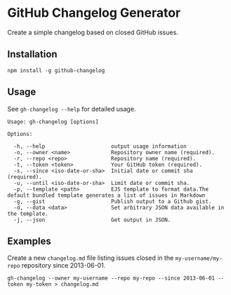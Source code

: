 # GitHub Changelog Generator

Create a simple changelog based on closed GitHub issues.

## Installation

    npm install -g github-changelog

## Usage

See `gh-changelog --help` for detailed usage.

    Usage: gh-changelog [options]

    Options:

      -h, --help                     output usage information
      -o, --owner <name>             Repository owner name (required).
      -r, --repo <repo>              Repository name (required).
      -t, --token <token>            Your GitHub token (required).
      -s, --since <iso-date-or-sha>  Initial date or commit sha (required).
      -u, --until <iso-date-or-sha>  Limit date or commit sha.
      -p, --template <path>          EJS template to format data.The default bundled template generates a list of issues in Markdown
      -g, --gist                     Publish output to a Github gist.
      -d, --data <data>              Set arbitrary JSON data available in the template.
      -j, --json                     Get output in JSON.

## Examples

Create a new `changelog.md` file listing issues closed in the `my-username/my-repo` repository since 2013-06-01.

    gh-changelog --owner my-username --repo my-repo --since 2013-06-01 --token my-token > changelog.md
